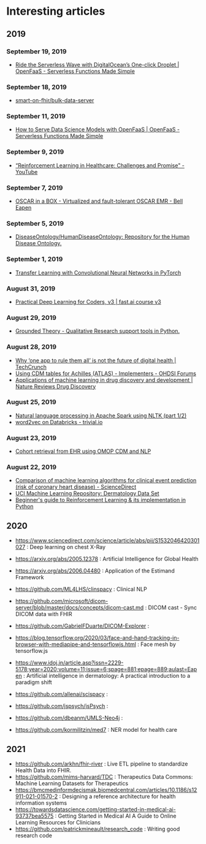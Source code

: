 # Interesting articles

## 2019

### September 19, 2019
- [Ride the Serverless Wave with DigitalOcean’s One-click Droplet | OpenFaaS - Serverless Functions Made Simple](https://www.openfaas.com/blog/digitalocean-one-click/)
### September 18, 2019
- [smart-on-fhir/bulk-data-server](https://github.com/smart-on-fhir/bulk-data-server)
### September 11, 2019
- [How to Serve Data Science Models with OpenFaaS | OpenFaaS - Serverless Functions Made Simple](https://www.openfaas.com/blog/python-datascience-with-openfaas/)
### September 9, 2019
- [“Reinforcement Learning in Healthcare: Challenges and Promise" - YouTube](https://www.youtube.com/watch?v=OsGxPVYR2xo)
### September 7, 2019
- [OSCAR in a BOX - Virtualized and fault-tolerant OSCAR EMR - Bell Eapen](https://nuchange.ca/2019/08/oscar-in-a-box-virtualized-and-fault-tolerant-oscar-emr.html)
### September 5, 2019
- [DiseaseOntology/HumanDiseaseOntology: Repository for the Human Disease Ontology.](https://github.com/DiseaseOntology/HumanDiseaseOntology)
### September 1, 2019
- [Transfer Learning with Convolutional Neural Networks in PyTorch](https://towardsdatascience.com/transfer-learning-with-convolutional-neural-networks-in-pytorch-dd09190245ce)
### August 31, 2019
- [Practical Deep Learning for Coders, v3 | fast.ai course v3](https://course.fast.ai/)
### August 29, 2019
- [Grounded Theory - Qualitative Research support tools in Python.](https://nuchange.ca/2017/09/grounded-theory-qualitative-research-python.html)
### August 28, 2019
- [Why ‘one app to rule them all’ is not the future of digital health | TechCrunch](https://techcrunch.com/2019/08/27/why-one-app-to-rule-them-all-is-not-the-future-of-digital-health/)
- [Using CDM tables for Achilles (ATLAS) - Implementers - OHDSI Forums](https://forums.ohdsi.org/t/using-cdm-tables-for-achilles-atlas/4850)
- [Applications of machine learning in drug discovery and development | Nature Reviews Drug Discovery](https://www.nature.com/articles/s41573-019-0024-5)
### August 25, 2019
- [Natural language processing in Apache Spark using NLTK (part 1/2)](https://towardsdatascience.com/natural-language-processing-in-apache-spark-using-nltk-part-1-2-58c68824f660)
- [word2vec on Databricks - trivial.io](https://trivial.io/word2vec-on-databricks-791157831eaa)
### August 23, 2019
- [Cohort retrieval from EHR using OMOP CDM and NLP](https://arxiv.org/pdf/1901.07601.pdf)
### August 22, 2019
- [Comparison of machine learning algorithms for clinical event prediction (risk of coronary heart disease) - ScienceDirect](https://www.sciencedirect.com/science/article/pii/S1532046419301765)
- [UCI Machine Learning Repository: Dermatology Data Set](https://archive.ics.uci.edu/ml/datasets/dermatology)
- [Beginner's guide to Reinforcement Learning & its implementation in Python](https://www.analyticsvidhya.com/blog/2017/01/introduction-to-reinforcement-learning-implementation/)


## 2020

- https://www.sciencedirect.com/science/article/abs/pii/S1532046420301027 : Deep learning on chest X-Ray
- https://arxiv.org/abs/2005.12378 : Artificial Intelligence for Global Health

- https://arxiv.org/abs/2006.04480 : Application of the Estimand Framework
- https://github.com/ML4LHS/clinspacy : Clinical NLP
- https://github.com/microsoft/dicom-server/blob/master/docs/concepts/dicom-cast.md : DICOM cast - Sync DICOM data with FHIR
- https://github.com/GabrielFDuarte/DICOM-Explorer :
- https://blog.tensorflow.org/2020/03/face-and-hand-tracking-in-browser-with-mediapipe-and-tensorflowjs.html : Face mesh by tensorflow.js
- https://www.idoj.in/article.asp?issn=2229-5178;year=2020;volume=11;issue=6;spage=881;epage=889;aulast=Eapen : Artificial intelligence in dermatology: A practical introduction to a paradigm shift
- https://github.com/allenai/scispacy :
- https://github.com/jspsych/jsPsych :
- https://github.com/dbeanm/UMLS-Neo4j :
- https://github.com/kormilitzin/med7 : NER model for health care

## 2021

- https://github.com/arkhn/fhir-river : Live ETL pipeline to standardize Health Data into FHIR.
- https://github.com/mims-harvard/TDC : Therapeutics Data Commons: Machine Learning Datasets for Therapeutics
- https://bmcmedinformdecismak.biomedcentral.com/articles/10.1186/s12911-021-01570-2 : Designing a reference architecture for health information systems
- https://towardsdatascience.com/getting-started-in-medical-ai-93737bea5575 : Getting Started in Medical AI A Guide to Online Learning Resources for Clinicians
- https://github.com/patrickmineault/research_code : Writing good research code